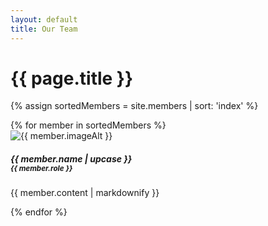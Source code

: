 ```yaml
---
layout: default
title: Our Team
---
```

<div class="row">
  <h1 class="text-center mx-auto pt-3">{{ page.title }}</h1>
</div>

<!-- Team Member Horizontal Cards -->
{% assign sortedMembers = site.members | sort: 'index' %}
<div class="row mx-0 mb-5">
  {% for member in sortedMembers %}
  <div class="col-lg-6">
    <div class="card mb-3 team-card">
      <div class="row no-gutters">
        <div class="col-4">
          <img src="{{ member.imageURL }}" class="card-img mh-50 pl-3 pt-4" alt="{{ member.imageAlt }}">
        </div>
        <div class="col-8">
          <div class="card-body">
            <h5 class="card-title">{{ member.name | upcase }}<br>
              <small class="text-muted">
              {{ member.role }}</small></h5>
            <p class="card-text">{{ member.content | markdownify }}</p>
          </div>
        </div>
      </div>
    </div>
  </div>
  {% endfor %}
</div>
